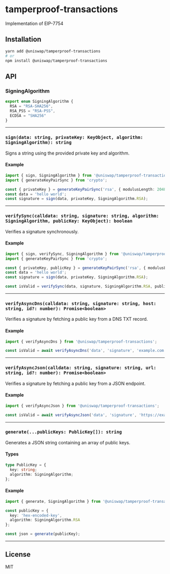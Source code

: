 # tamperproof-transactions
Implementation of EIP-7754

## Installation

```bash
yarn add @uniswap/tamperproof-transactions
# or
npm install @uniswap/tamperproof-transactions
```

## API

### SigningAlgorithm

```ts
export enum SigningAlgorithm {
  RSA = "RSA-SHA256",
  RSA_PSS = "RSA-PSS",
  ECDSA = "SHA256"
}
```

---

### `sign(data: string, privateKey: KeyObject, algorithm: SigningAlgorithm): string`

Signs a string using the provided private key and algorithm.

#### Example

```ts
import { sign, SigningAlgorithm } from '@uniswap/tamperproof-transactions';
import { generateKeyPairSync } from 'crypto';

const { privateKey } = generateKeyPairSync('rsa', { modulusLength: 2048 });
const data = 'hello world';
const signature = sign(data, privateKey, SigningAlgorithm.RSA);
```

---

### `verifySync(calldata: string, signature: string, algorithm: SigningAlgorithm, publicKey: KeyObject): boolean`

Verifies a signature synchronously.

#### Example

```ts
import { sign, verifySync, SigningAlgorithm } from '@uniswap/tamperproof-transactions';
import { generateKeyPairSync } from 'crypto';

const { privateKey, publicKey } = generateKeyPairSync('rsa', { modulusLength: 2048 });
const data = 'hello world';
const signature = sign(data, privateKey, SigningAlgorithm.RSA);

const isValid = verifySync(data, signature, SigningAlgorithm.RSA, publicKey);
```

---

### `verifyAsyncDns(calldata: string, signature: string, host: string, id?: number): Promise<boolean>`

Verifies a signature by fetching a public key from a DNS TXT record.

#### Example

```ts
import { verifyAsyncDns } from '@uniswap/tamperproof-transactions';

const isValid = await verifyAsyncDns('data', 'signature', 'example.com');
```

---

### `verifyAsyncJson(calldata: string, signature: string, url: string, id?: number): Promise<boolean>`

Verifies a signature by fetching a public key from a JSON endpoint.

#### Example

```ts
import { verifyAsyncJson } from '@uniswap/tamperproof-transactions';

const isValid = await verifyAsyncJson('data', 'signature', 'https://example.com/keys.json');
```

---

### `generate(...publicKeys: PublicKey[]): string`

Generates a JSON string containing an array of public keys.

#### Types

```ts
type PublicKey = {
  key: string;
  algorithm: SigningAlgorithm;
};
```

#### Example

```ts
import { generate, SigningAlgorithm } from '@uniswap/tamperproof-transactions';

const publicKey = {
  key: 'hex-encoded-key',
  algorithm: SigningAlgorithm.RSA
};

const json = generate(publicKey);
```

---

## License

MIT


